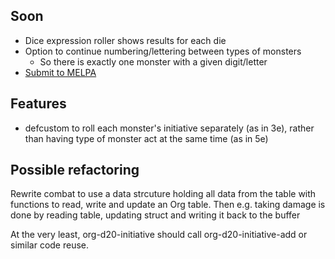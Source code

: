 Soon
----

- Dice expression roller shows results for each die
- Option to continue numbering/lettering between types of monsters
    - So there is exactly one monster with a given digit/letter
- [Submit to MELPA](https://github.com/melpa/melpa/blob/master/CONTRIBUTING.org#making-your-package-ready-for-inclusion)

Features
--------

- defcustom to roll each monster's initiative separately (as in 3e),
  rather than having type of monster act at the same time (as in 5e)

Possible refactoring
--------------------

Rewrite combat to use a data strcuture holding all data from the table
with functions to read, write and update an Org table.  Then
e.g. taking damage is done by reading table, updating struct and
writing it back to the buffer

At the very least, org-d20-initiative should call
org-d20-initiative-add or similar code reuse.
